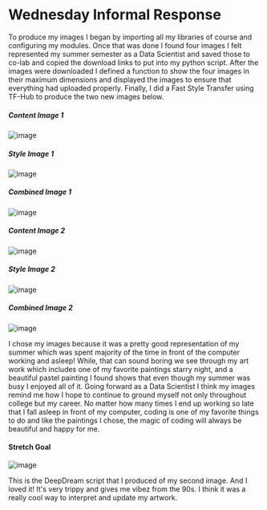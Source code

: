 # Wednesday Informal Response 

To produce my images I began by importing all my libraries of course and configuring my modules. Once that was done I found four images I felt represented my summer semester as a Data Scientist and saved those to co-lab and copied the download links to put into my python script. 
After the images were downloaded I defined a function to show the four images in their maximum dimensions and displayed the images to ensure that everything had uploaded properly. 
Finally, I did a Fast Style Transfer using TF-Hub to produce the two new images below. 

##### Content Image 1
![image](../images/girl.jpg)
##### Style Image 1
![image](../images/unnamed.jpg)
##### Combined Image 1
![image](../images/new_art.png)

##### Content Image 2
![image](../images/girl2.jpg)
##### Style Image 2
![image](../images/art2.jpg)
##### Combined Image 2
![image](../images/download.png)

I chose my images because it was a pretty good representation of my summer which was spent majority of the time in front of the computer working and asleep! While, that can sound boring we see through my art work which includes one of my favorite paintings starry night, and a beautiful pastel painting I found shows that even though my summer was busy I enjoyed all of it. 
Going forward as a Data Scientist I think my images remind me how I hope to continue to ground myself not only throughout college but my career. No matter how many times I end up working so late that I fall asleep in front of my computer, coding is one of my favorite things to do and like the paintings I chose, the magic of coding will always be beautiful and happy for me. 

#### Stretch Goal 
![image](../images/download2.png)

This is the DeepDream script that I produced of my second image. And I loved it! It's very trippy and gives me vibez from the 90s. I think it was a really cool way to interpret and update my artwork. 

